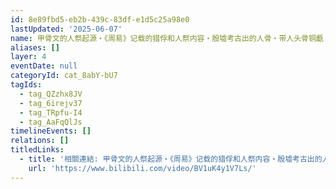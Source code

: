 ```yaml
---
id: 8e89fbd5-eb2b-439c-83df-e1d5c25a98e0
lastUpdated: '2025-06-07'
name: 甲骨文的人祭起源・《周易》记载的猎俘和人祭内容・殷墟考古出的人骨・带人头骨铜甗
aliases: []
layer: 4
eventDate: null
categoryId: cat_8abY-bU7
tagIds:
  - tag_QZzhx8JV
  - tag_6irejv37
  - tag_TRpfu-I4
  - tag_AaFqQlJs
timelineEvents: []
relations: []
titledLinks:
  - title: '相關連結: 甲骨文的人祭起源・《周易》记载的猎俘和人祭内容・殷墟考古出的人骨・带人头骨铜甗'
    url: 'https://www.bilibili.com/video/BV1uK4y1V7Ls/'
---
```


